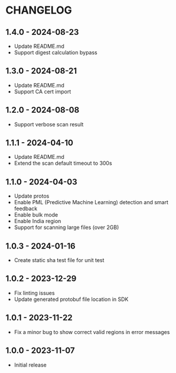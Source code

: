 # CHANGELOG

## 1.4.0 - 2024-08-23

* Update README.md
* Support digest calculation bypass

## 1.3.0 - 2024-08-21

* Update README.md
* Support CA cert import

## 1.2.0 - 2024-08-08

- Support verbose scan result

## 1.1.1 - 2024-04-10

- Update README.md
- Extend the scan default timeout to 300s

## 1.1.0 - 2024-04-03

- Update protos
- Enable PML (Predictive Machine Learning) detection and smart feedback
- Enable bulk mode
- Enable India region
- Support for scanning large files (over 2GB)

## 1.0.3 - 2024-01-16

- Create static sha test file for unit test

## 1.0.2 - 2023-12-29

- Fix linting issues
- Update generated protobuf file location in SDK

## 1.0.1 - 2023-11-22

- Fix a minor bug to show correct valid regions in error messages

## 1.0.0 - 2023-11-07

- Initial release
